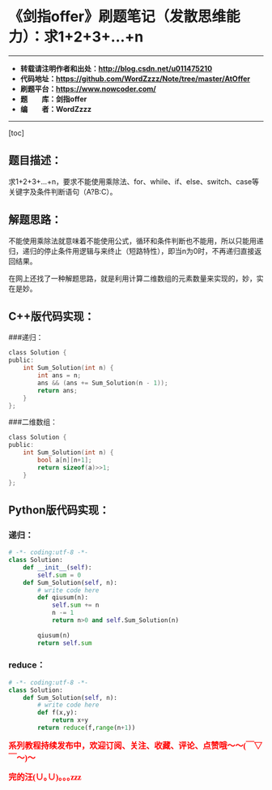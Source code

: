 # 《剑指offer》刷题笔记（发散思维能力）：求1+2+3+...+n

----------

- **转载请注明作者和出处：http://blog.csdn.net/u011475210**
- **代码地址：https://github.com/WordZzzz/Note/tree/master/AtOffer**
- **刷题平台：https://www.nowcoder.com/**
- **题&emsp;&emsp;库：剑指offer**
- **编&emsp;&emsp;者：WordZzzz**

----------

[toc]

## 题目描述：
求1+2+3+...+n，要求不能使用乘除法、for、while、if、else、switch、case等关键字及条件判断语句（A?B:C）。

## 解题思路：
不能使用乘除法就意味着不能使用公式，循环和条件判断也不能用，所以只能用递归，递归的停止条件用逻辑与来终止（短路特性），即当n为0时，不再递归直接返回结果。

在网上还找了一种解题思路，就是利用计算二维数组的元素数量来实现的，妙，实在是妙。


## C++版代码实现：

###递归：

```c
class Solution {
public:
    int Sum_Solution(int n) {
        int ans = n;
        ans && (ans += Sum_Solution(n - 1));
        return ans;
    }
};
```

###二维数组：

```c
class Solution {
public:
    int Sum_Solution(int n) {
        bool a[n][n+1];
        return sizeof(a)>>1;
    }
};
```

## Python版代码实现：

### 递归：

```python
# -*- coding:utf-8 -*-
class Solution:
    def __init__(self):
        self.sum = 0
    def Sum_Solution(self, n):
        # write code here
        def qiusum(n):
            self.sum += n
            n -= 1
            return n>0 and self.Sum_Solution(n)
         
        qiusum(n)
        return self.sum
```

### reduce：

```python
# -*- coding:utf-8 -*-
class Solution:
    def Sum_Solution(self, n):
        # write code here
        def f(x,y):
            return x+y
        return reduce(f,range(n+1))
```

**<font color="red" size=3 face="仿宋">系列教程持续发布中，欢迎订阅、关注、收藏、评论、点赞哦～～(￣▽￣～)～</font>**

**<font color="red" size=3 face="仿宋">完的汪(∪｡∪)｡｡｡zzz</font>**
